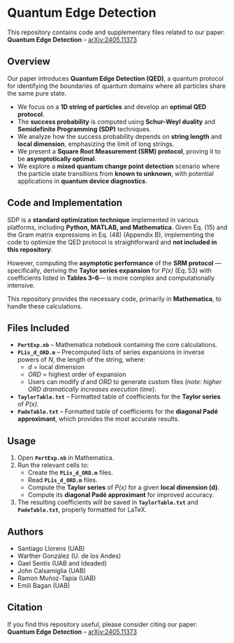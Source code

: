 # Quantum Edge Detection

This repository contains code and supplementary files related to our paper:  
**Quantum Edge Detection** – [arXiv:2405.11373](https://arxiv.org/abs/2405.11373)  

## Overview

Our paper introduces **Quantum Edge Detection (QED)**, a quantum protocol for identifying the boundaries of quantum domains where all particles share the same pure state.  

- We focus on a **1D string of particles** and develop an **optimal QED protocol**.  
- The **success probability** is computed using **Schur-Weyl duality** and **Semidefinite Programming (SDP)** techniques.  
- We analyze how the success probability depends on **string length** and **local dimension**, emphasizing the limit of long strings.  
- We present a **Square Root Measurement (SRM) protocol**, proving it to be **asymptotically optimal**.  
- We explore a **mixed quantum change point detection** scenario where the particle state transitions from **known to unknown**, with potential applications in **quantum device diagnostics**.  

## Code and Implementation  

SDP is a **standard optimization technique** implemented in various platforms, including **Python, MATLAB, and Mathematica**. Given Eq. (15) and the Gram matrix expressions in Eq. (48) (Appendix B), implementing the code to optimize the QED protocol is straightforward and **not included in this repository**.  

However, computing the **asymptotic performance** of the **SRM protocol** —specifically, deriving the **Taylor series expansion** for *P(x)* (Eq. 53) with coefficients listed in **Tables 3–6**— is more complex and computationally intensive.  

This repository provides the necessary code, primarily in **Mathematica**, to handle these calculations.  

## Files Included  

- **`PertExp.nb`** – Mathematica notebook containing the core calculations.  
- **`PLis_d_ORD.m`** – Precomputed lists of series expansions in inverse powers of *N*, the length of the string, where:  
  - *d* = local dimension  
  - *ORD* = highest order of expansion  
  - Users can modify *d* and *ORD* to generate custom files (*note: higher ORD dramatically increases execution time*).  
- **`TaylorTable.txt`** – Formatted table of coefficients for the **Taylor series** of *P(x)*.  
- **`PadeTable.txt`** – Formatted table of coefficients for the **diagonal Padé approximant**, which provides the most accurate results.  

## Usage  

1. Open **`PertExp.nb`** in Mathematica.  
2. Run the relevant cells to: 
   - Create the **`PLis_d_ORD.m`** files. 
   - Read **`PLis_d_ORD.m`** files.  
   - Compute the **Taylor series** of *P(x)* for a given **local dimension (d)**.  
   - Compute its **diagonal Padé approximant** for improved accuracy.  
3. The resulting coefficients will be saved in **`TaylorTable.txt`** and **`PadeTable.txt`**, properly formatted for LaTeX.  

## Authors

- Santiago Llorens (UAB)
- Warther González (U. de los Andes)
- Gael Sentís (UAB and Ideaded)
- John Calsamiglia (UAB)
- Ramon Muñoz-Tapia (UAB)
- Emili Bagan (UAB)



## Citation  

If you find this repository useful, please consider citing our paper:  
**Quantum Edge Detection** – [arXiv:2405.11373](https://arxiv.org/abs/2405.11373)  
